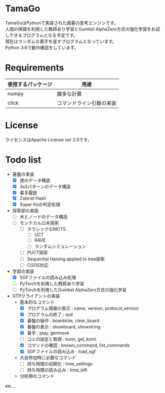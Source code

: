 # TamaGo
TamaGoはPythonで実装された囲碁の思考エンジンです。  
人間の棋譜を利用した教師あり学習とGumbel AlphaZero方式の強化学習をお試しできるプログラムとなる予定です。  
現在はランダムな着手を返すプログラムとなっています。  
Python 3.6で動作確認をしています。

# Requirements
|使用するパッケージ|用途|
|---|---|
|numpy|雑多な計算|
|click|コマンドライン引数の実装|

# License
ライセンスはApache License ver 2.0です。

# Todo list
- 碁盤の実装
  - [x] 連のデータ構造
  - [x] 3x3パターンのデータ構造
  - [x] 着手履歴
  - [x] Zobrist Hash
  - [x] Super Koの判定処理
- 探索部の実装
  - [ ] 木とノードのデータ構造
  - [ ] モンテカルロ木探索
    - [ ] クラシックなMCTS
      - [ ] UCT
      - [ ] RAVE
      - [ ] ランダムシミュレーション
    - [ ] PUCT探索
    - [ ] Sequential Halving applied to tree探索
    - [ ] CGOS対応
- 学習の実装
  - [x] SGFファイルの読み込み処理
  - [ ] PyTorchを利用した教師あり学習
  - [ ] PyTorchを利用したGumbel AlphaZero方式の強化学習
- GTPクライアントの実装
  - 基本的なコマンド
    - [x] プログラム情報の表示 : name, version, protocol_version
    - [x] プログラムの終了 : quit
    - [x] 碁盤の操作 : boardsize, clear_board
    - [x] 碁盤の表示 : showboard, showstring
    - [x] 着手 : play, genmove
    - [ ] コミの設定と取得 : komi, get_komi
    - [x] コマンドの確認 : known_command, list_commands
    - [x] SGFファイルの読み込み : load_sgf
  - 大会参加時に必要なコマンド
    - [ ] 持ち時間の初期化 : time_settings
    - [ ] 持ち時間の読み込み : time_left
  - 分析用のコマンド

etc...
